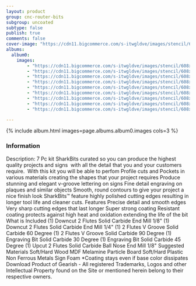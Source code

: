 ```yaml
---
layout: product
group: cnc-router-bits
subgroup: uncoated
subtype: false
publish: true
comments: false
cover-image: "https://cdn11.bigcommerce.com/s-itwgldve/images/stencil/608x608/products/2631/7823/3d_sign_maker_DELUXE__cnc_bit_kit_v2_1__54331.1675310616.png?c=2"
albums:
  album0:
    images:
        - "https://cdn11.bigcommerce.com/s-itwgldve/images/stencil/608x608/products/2631/7823/3d_sign_maker_DELUXE__cnc_bit_kit_v2_1__54331.1675310616.png?c=2"
        - "https://cdn11.bigcommerce.com/s-itwgldve/images/stencil/608x608/products/2631/6367/sb-2518-ns_G_w_1__48188.1675310614.png?c=2"
        - "https://cdn11.bigcommerce.com/s-itwgldve/images/stencil/608x608/products/2631/6368/sb_2014_ns_g_w_1__29362.1675310614.png?c=2"
        - "https://cdn11.bigcommerce.com/s-itwgldve/images/stencil/608x608/products/2631/6384/SB-3060__31174.1576258071.1280.1280__42544.1675310615.jpg?c=2"
        - "https://cdn11.bigcommerce.com/s-itwgldve/images/stencil/608x608/products/2631/6385/SB-3590__41118.1576258104.1280.1280__75767.1675310615.jpg?c=2"
        - "https://cdn11.bigcommerce.com/s-itwgldve/images/stencil/608x608/products/2631/6369/sb_4000530_ns_g_w_1__11547.1675310614.png?c=2"
        - "https://cdn11.bigcommerce.com/s-itwgldve/images/stencil/608x608/products/2631/6370/sb_4502545_ns_g_w_1__86032.1675310614.png?c=2"
        - "https://cdn11.bigcommerce.com/s-itwgldve/images/stencil/608x608/products/2631/6371/sb_1518_ns_g_w_1__67696.1675310615.png?c=2"
        - "https://cdn11.bigcommerce.com/s-itwgldve/images/stencil/608x608/products/2631/6402/sharkbit_tray_1__13091.1579725188__18938.1675310615.jpg?c=2"

---
```


{% include album.html images=page.albums.album0.images cols=3 %}

### Information

Description:
 7 Pc kit SharkBits curated so you can produce the highest quality projects and signs  with all the detail that you and your customers require.   With this kit you will be able to perfom  Profile cuts and Pockets in various materials creating the shapes that your project requires Produce stunning and elegant v-groove lettering on signs Fine detail engraving on plaques and similar objects Smooth, round contours to give your project a nice finish look   SharkBits™ feature highly polished cutting edges resulting in longer tool life and cleaner cuts.  Features  Precise detail and smooth edges Very sharp cutting edges that last longer Super strong coating Resistant coating protects against high heat and oxidation extending the life of the bit  What is Included  (1) Downcut 2 Flutes Solid Carbide End Mill 1/8" (1) Downcut 2 Flutes Solid Carbide End Mill 1/4" (1) 2 Flutes V Groove Solid Carbide 60 Degree (1) 2 Flutes V Groove Solid Carbide 90 Degree (1) Engraving Bit Solid Carbide 30 Degree (1) Engraving Bit Solid Carbide 45 Degree (1) Upcut 2 Flutes Solid Carbide Ball Nose End Mill 1/8"  Suggested Materials   Soft/Hard Wood MDF Melamine Particle Board Soft/Hard Plastic Non Ferrous Metals Sign Foam   *Coating stays even if base color dissipates Download Product of Gearish - All registered Trademarks, Logos and other Intellectual Property found on the Site or mentioned herein belong to their respective owners.  

